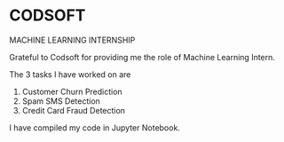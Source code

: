 # CODSOFT
MACHINE LEARNING INTERNSHIP

Grateful to Codsoft for providing me the role of Machine Learning Intern.

The 3 tasks I have worked on are
1. Customer Churn Prediction
2. Spam SMS Detection
3. Credit Card Fraud Detection

I have compiled my code in Jupyter Notebook.
